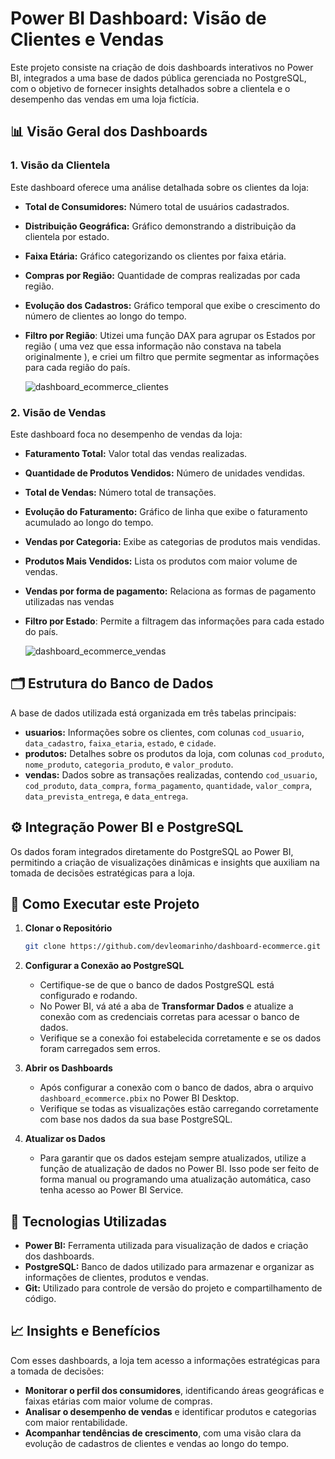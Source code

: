 # Power BI Dashboard: Visão de Clientes e Vendas

Este projeto consiste na criação de dois dashboards interativos no Power BI, integrados a uma base de dados pública gerenciada no PostgreSQL, com o objetivo de fornecer insights detalhados sobre a clientela e o desempenho das vendas em uma loja fictícia.

## 📊 Visão Geral dos Dashboards

### 1. **Visão da Clientela**
Este dashboard oferece uma análise detalhada sobre os clientes da loja:
- **Total de Consumidores:** Número total de usuários cadastrados.
- **Distribuição Geográfica:** Gráfico demonstrando a distribuição da clientela por estado.
- **Faixa Etária:** Gráfico categorizando os clientes por faixa etária.
- **Compras por Região:** Quantidade de compras realizadas por cada região.
- **Evolução dos Cadastros:** Gráfico temporal que exibe o crescimento do número de clientes ao longo do tempo.
- **Filtro por Região**: Utizei uma função DAX para agrupar os Estados por região ( uma vez que essa informação não constava na tabela originalmente ), e criei um filtro que permite segmentar as informações para cada região do país.
  
  ![dashboard_ecommerce_clientes](https://github.com/user-attachments/assets/f0d78175-4f14-4145-aede-458661e27476)


### 2. **Visão de Vendas**
Este dashboard foca no desempenho de vendas da loja:
- **Faturamento Total:** Valor total das vendas realizadas.
- **Quantidade de Produtos Vendidos:** Número de unidades vendidas.
- **Total de Vendas:** Número total de transações.
- **Evolução do Faturamento:** Gráfico de linha que exibe o faturamento acumulado ao longo do tempo.
- **Vendas por Categoria:** Exibe as categorias de produtos mais vendidas.
- **Produtos Mais Vendidos:** Lista os produtos com maior volume de vendas.
- **Vendas por forma de pagamento:** Relaciona as formas de pagamento utilizadas nas vendas
- **Filtro por Estado**: Permite a filtragem das informações para cada estado do país.
  
  ![dashboard_ecommerce_vendas](https://github.com/user-attachments/assets/4cf78f1b-c907-449c-b118-35c519aa3466)


## 🗂 Estrutura do Banco de Dados

A base de dados utilizada está organizada em três tabelas principais:

- **usuarios:** Informações sobre os clientes, com colunas `cod_usuario`, `data_cadastro`, `faixa_etaria`, `estado`, e `cidade`.
- **produtos:** Detalhes sobre os produtos da loja, com colunas `cod_produto`, `nome_produto`, `categoria_produto`, e `valor_produto`.
- **vendas:** Dados sobre as transações realizadas, contendo `cod_usuario`, `cod_produto`, `data_compra`, `forma_pagamento`, `quantidade`, `valor_compra`, `data_prevista_entrega`, e `data_entrega`.

## ⚙️ Integração Power BI e PostgreSQL

Os dados foram integrados diretamente do PostgreSQL ao Power BI, permitindo a criação de visualizações dinâmicas e insights que auxiliam na tomada de decisões estratégicas para a loja.

## 🚀 Como Executar este Projeto

1. **Clonar o Repositório**
   ```bash
   git clone https://github.com/devleomarinho/dashboard-ecommerce.git
2. **Configurar a Conexão ao PostgreSQL**
   - Certifique-se de que o banco de dados PostgreSQL está configurado e rodando.
   - No Power BI, vá até a aba de **Transformar Dados** e atualize a conexão com as credenciais corretas para acessar o banco de dados.
   - Verifique se a conexão foi estabelecida corretamente e se os dados foram carregados sem erros.

3. **Abrir os Dashboards**
   - Após configurar a conexão com o banco de dados, abra o arquivo `dashboard_ecommerce.pbix` no Power BI Desktop.
   - Verifique se todas as visualizações estão carregando corretamente com base nos dados da sua base PostgreSQL.

4. **Atualizar os Dados**
   - Para garantir que os dados estejam sempre atualizados, utilize a função de atualização de dados no Power BI. Isso pode ser feito de forma manual ou programando uma atualização automática, caso tenha acesso ao Power BI Service.

## 📅 Tecnologias Utilizadas

- **Power BI:** Ferramenta utilizada para visualização de dados e criação dos dashboards.
- **PostgreSQL:** Banco de dados utilizado para armazenar e organizar as informações de clientes, produtos e vendas.
- **Git:** Utilizado para controle de versão do projeto e compartilhamento de código.

## 📈 Insights e Benefícios

Com esses dashboards, a loja tem acesso a informações estratégicas para a tomada de decisões:
- **Monitorar o perfil dos consumidores**, identificando áreas geográficas e faixas etárias com maior volume de compras.
- **Analisar o desempenho de vendas** e identificar produtos e categorias com maior rentabilidade.
- **Acompanhar tendências de crescimento**, com uma visão clara da evolução de cadastros de clientes e vendas ao longo do tempo.

